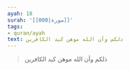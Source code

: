 ```yaml
---
ayah: 18
surah: '[[008|سورة]]'
tags:
- quran/ayah
text: ذلكم وأن الله موهن كيد الكافرين
---
```

> ذلكم وأن الله موهن كيد الكافرين

